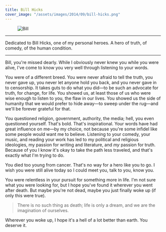 ```yaml
---
title: Bill Hicks
cover_image: "/assets/images/2014/09/bill-hicks.png"
---
```

<figure>
  <img src="/assets/images/2014/09/bill-hicks.png" alt="Bill">
</figure>

<hr class="hr--long">

<p class="text--lead">Dedicated to Bill Hicks, one of my personal heroes. A hero of truth, of comedy, of the human condition.</p>

<hr class="hr--long">

<p>Bill, you're missed dearly. While I obviously never knew you while you were alive, I've come to know you very well through listening to your words.</p>

<p>You were of a different breed. You were never afraid to tell the truth, you never gave up, you never let anyone hold you back, and you never gave in to censorship. It takes guts to do what you did—to be such an advocate for truth, for change, for life. You showed us, at least those of us who were wise enough to listen to you, the flaw in our lives. You showed us the side of humanity that we would prefer to hide away—to sweep under the rug—and we'll be forever grateful for that.</p>

<p>You questioned religion, government, authority, the media; hell, you even questioned yourself. That's bold. That's inspirational. Your words have had great influence on me—by my choice, not because you're some infidel like some people would want me to believe. Listening to your comedy, your music, and reading your work has led to my political and religious ideologies, my passion for writing and literature, and <em>my</em> passion for truth. Because of you I know it's okay to take the path less traveled, and that's exactly what I'm trying to do.</p>

<p>You died too young from cancer. That's no way for a hero like you to go. I wish you were still alive today so I could meet you, talk to you, know you.</p>

<p>You were relentless in your pursuit for something more in life. I'm not sure what you were looking for, but I hope you've found it wherever you went after death. But maybe you're not dead, maybe you just finally woke up (if only this were true).</p>

<blockquote>
  <p>There is no such thing as death; life is only a dream, and we are the imagination of ourselves.</p>
</blockquote>

<p>Wherever you woke up, I hope it's a hell of a lot better than earth. You deserve it.</p>